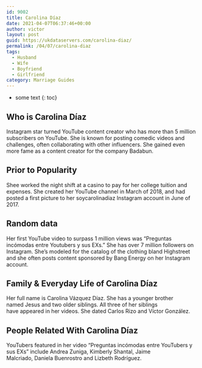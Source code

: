 ```yaml
---
id: 9002
title: Carolina Díaz
date: 2021-04-07T06:37:46+00:00
author: victor
layout: post
guid: https://ukdataservers.com/carolina-diaz/
permalink: /04/07/carolina-diaz
tags:
  - Husband
  - Wife
  - Boyfriend
  - Girlfriend
category: Marriage Guides
---
```


* some text
{: toc}


## Who is Carolina Díaz



Instagram star turned YouTube content creator who has more than 5 million subscribers on YouTube. She is known for posting comedic videos and challenges, often collaborating with other influencers. She gained even more fame as a content creator for the company Badabun. 

                
                
                
## Prior to Popularity



Shee worked the night shift at a casino to pay for her college tuition and expenses. She created her YouTube channel in March of 2018, and had posted a first picture to her soycarolinadiaz Instagram account in June of 2017. 

                
                
                
## Random data



Her first YouTube video to surpass 1 million views was &#8220;Preguntas incómodas entre Youtubers y sus EXs.&#8221; She has over 7 million followers on Instagram. She&#8217;s modeled for the catalog of the clothing bland Highstreet and she often posts content sponsored by Bang Energy on her Instagram account. 

                
                
                
## Family & Everyday Life of Carolina Díaz



Her full name is Carolina Vázquez Díaz. She has a younger brother named Jesus and two older siblings. All three of her siblings have appeared in her videos. She dated Carlos Rizo and Víctor González.  

                
                
                
## People Related With Carolina Díaz



YouTubers featured in her video &#8220;Preguntas incómodas entre YouTubers y sus EXs&#8221; include Andrea Zuniga, Kimberly Shantal, Jaime Malcriado, Daniela Buenrostro and Lizbeth Rodríguez.

                
              
            
          
          
          